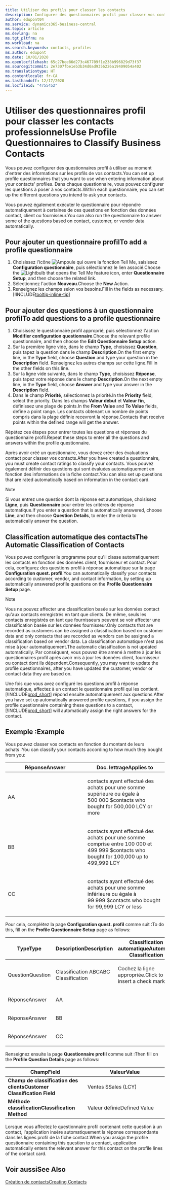```yaml
---
title: Utiliser des profils pour classer les contacts
description: Configurer des questionnaires profil pour classer vos contacts professionnels
author: edupont04
ms.service: dynamics365-business-central
ms.topic: article
ms.devlang: na
ms.tgt_pltfrm: na
ms.workload: na
ms.search.keywords: contacts, profiles
ms.author: edupont
ms.date: 10/01/2020
ms.openlocfilehash: 65c27bee86d273c467709f1e238b996829d73f37
ms.sourcegitcommit: 2e7307fbe1eb3b34d0ad9356226a19409054a402
ms.translationtype: HT
ms.contentlocale: fr-CA
ms.lasthandoff: 12/17/2020
ms.locfileid: "4755452"
---
```

# <a name="use-profile-questionnaires-to-classify-business-contacts"></a><span data-ttu-id="07965-103">Utiliser des questionnaires profil pour classer les contacts professionnels</span><span class="sxs-lookup"><span data-stu-id="07965-103">Use Profile Questionnaires to Classify Business Contacts</span></span>
<span data-ttu-id="07965-104">Vous pouvez configurer des questionnaires profil à utiliser au moment d'entrer des informations sur les profils de vos contacts.</span><span class="sxs-lookup"><span data-stu-id="07965-104">You can set up profile questionnaires that you want to use when entering information about your contacts' profiles.</span></span> <span data-ttu-id="07965-105">Dans chaque questionnaire, vous pouvez configurer les questions à poser à vos contacts.</span><span class="sxs-lookup"><span data-stu-id="07965-105">Within each questionnaire, you can set up the different questions you intend to ask your contacts.</span></span>  

<span data-ttu-id="07965-106">Vous pouvez également exécuter le questionnaire pour répondre automatiquement à certaines de ces questions en fonction des données contact, client ou fournisseur.</span><span class="sxs-lookup"><span data-stu-id="07965-106">You can also run the questionnaire to answer some of the questions based on contact, customer, or vendor data automatically.</span></span>  

## <a name="to-add-a-profile-questionnaire"></a><span data-ttu-id="07965-107">Pour ajouter un questionnaire profil</span><span class="sxs-lookup"><span data-stu-id="07965-107">To add a profile questionnaire</span></span>
1.  <span data-ttu-id="07965-108">Choisissez l'icône ![Ampoule qui ouvre la fonction Tell Me](media/ui-search/search_small.png "Dites-moi ce que vous voulez faire"), saisissez **Configuration questionnaire**, puis sélectionnez le lien associé.</span><span class="sxs-lookup"><span data-stu-id="07965-108">Choose the ![Lightbulb that opens the Tell Me feature](media/ui-search/search_small.png "Tell me what you want to do") icon, enter **Questionnaire Setup**, and then choose the related link.</span></span>  
2.  <span data-ttu-id="07965-109">Sélectionnez l'action **Nouveau**.</span><span class="sxs-lookup"><span data-stu-id="07965-109">Choose the **New** Action.</span></span>  
3.  <span data-ttu-id="07965-110">Renseignez les champs selon vos besoins.</span><span class="sxs-lookup"><span data-stu-id="07965-110">Fill in the fields as necessary.</span></span> [!INCLUDE[tooltip-inline-tip](includes/tooltip-inline-tip_md.md)]  

## <a name="to-add-questions-to-a-profile-questionnaire"></a><span data-ttu-id="07965-111">Pour ajouter des questions à un questionnaire profil</span><span class="sxs-lookup"><span data-stu-id="07965-111">To add questions to a profile questionnaire</span></span>
1.  <span data-ttu-id="07965-112">Choisissez le questionnaire profil approprié, puis sélectionnez l'action **Modifier configuration questionnaire**.</span><span class="sxs-lookup"><span data-stu-id="07965-112">Choose the relevant profile questionnaire, and then choose the **Edit Questionnaire Setup** action.</span></span>  
2.  <span data-ttu-id="07965-113">Sur la première ligne vide, dans le champ **Type**, choisissez **Question**, puis tapez la question dans le champ **Description**.</span><span class="sxs-lookup"><span data-stu-id="07965-113">On the first empty line, in the **Type** field, choose **Question** and type your question in the **Description** field.</span></span> <span data-ttu-id="07965-114">Renseignez les autres champs sur cette ligne.</span><span class="sxs-lookup"><span data-stu-id="07965-114">Fill in the other fields on this line.</span></span>  
3.  <span data-ttu-id="07965-115">Sur la ligne vide suivante, dans le champ **Type**, choisissez **Réponse**, puis tapez votre réponse dans le champ **Description**.</span><span class="sxs-lookup"><span data-stu-id="07965-115">On the next empty line, in the **Type** field, choose **Answer** and type your answer in the **Description** field.</span></span>  
4.  <span data-ttu-id="07965-116">Dans le champ **Priorité**, sélectionnez la priorité.</span><span class="sxs-lookup"><span data-stu-id="07965-116">In the **Priority** field, select the priority.</span></span> <span data-ttu-id="07965-117">Dans les champs **Valeur début** et **Valeur fin**, définissez une plage de points.</span><span class="sxs-lookup"><span data-stu-id="07965-117">In the **From Value** and **To Value** fields, define a point range.</span></span> <span data-ttu-id="07965-118">Les contacts obtenant un nombre de points compris dans la plage définie recevront la réponse.</span><span class="sxs-lookup"><span data-stu-id="07965-118">Contacts that receive points within the defined range will get the answer.</span></span>  

<span data-ttu-id="07965-119">Répétez ces étapes pour entrer toutes les questions et réponses du questionnaire profil.</span><span class="sxs-lookup"><span data-stu-id="07965-119">Repeat these steps to enter all the questions and answers within the profile questionnaire.</span></span>

<span data-ttu-id="07965-120">Après avoir créé un questionnaire, vous devez créer des évaluations contact pour classer vos contacts.</span><span class="sxs-lookup"><span data-stu-id="07965-120">After you have created a questionnaire, you must create contact ratings to classify your contacts.</span></span> <span data-ttu-id="07965-121">Vous pouvez également définir des questions qui sont évaluées automatiquement en fonction des informations de la fiche contact.</span><span class="sxs-lookup"><span data-stu-id="07965-121">You can also set up questions that are rated automatically based on information in the contact card.</span></span>  

> [!NOTE]
> <span data-ttu-id="07965-122">Si vous entrez une question dont la réponse est automatique, choisissez <STRONG>Ligne</STRONG>, puis <STRONG>Questionnaire</STRONG> pour entrer les critères de réponse automatique.</span><span class="sxs-lookup"><span data-stu-id="07965-122">If you enter a question that is automatically answered, choose <STRONG>Line</STRONG>, and then choose <STRONG>Question Details</STRONG>, to enter the criteria to automatically answer the question.</span></span>

## <a name="the-automatic-classification-of-contacts"></a><span data-ttu-id="07965-123">Classification automatique des contacts</span><span class="sxs-lookup"><span data-stu-id="07965-123">The Automatic Classification of Contacts</span></span>
<span data-ttu-id="07965-124">Vous pouvez configurer le programme pour qu'il classe automatiquement les contacts en fonction des données client, fournisseur et contact. Pour cela, configurez des questions profil à réponse automatique sur la page **Configuration quest. profil**.</span><span class="sxs-lookup"><span data-stu-id="07965-124">You can automatically classify your contacts according to customer, vendor, and contact information, by setting up automatically answered profile questions on the **Profile Questionnaire Setup** page.</span></span>  

> [!NOTE]
> <span data-ttu-id="07965-125">Vous ne pouvez affecter une classification basée sur les données contact qu'aux contacts enregistrés en tant que clients. De même, seuls les contacts enregistrés en tant que fournisseurs peuvent se voir affecter une classification basée sur les données fournisseur.</span><span class="sxs-lookup"><span data-stu-id="07965-125">Only contacts that are recorded as customers can be assigned a classification based on customer data and only contacts that are recorded as vendors can be assigned a classification based on vendor data.</span></span> <span data-ttu-id="07965-126">La classification automatique n'est pas mise à jour automatiquement.</span><span class="sxs-lookup"><span data-stu-id="07965-126">The automatic classification is not updated automatically.</span></span> <span data-ttu-id="07965-127">Par conséquent, vous pouvez être amené à mettre à jour les questionnaires profil après avoir mis à jour les données client, fournisseur ou contact dont ils dépendent.</span><span class="sxs-lookup"><span data-stu-id="07965-127">Consequently, you may want to update the profile questionnaires, after you have updated the customer, vendor or contact data they are based on.</span></span>  

<span data-ttu-id="07965-128">Une fois que vous avez configuré les questions profil à réponse automatique, affectez à un contact le questionnaire profil qui les contient. [!INCLUDE[prod_short](includes/prod_short.md)] répond ensuite automatiquement aux questions.</span><span class="sxs-lookup"><span data-stu-id="07965-128">After you have set up automatically answered profile questions, if you assign the profile questionnaire containing these questions to a contact, [!INCLUDE[prod_short](includes/prod_short.md)] will automatically assign the right answers for the contact.</span></span>  

## <a name="example"></a><span data-ttu-id="07965-129">Exemple :</span><span class="sxs-lookup"><span data-stu-id="07965-129">Example</span></span>
<span data-ttu-id="07965-130">Vous pouvez classer vos contacts en fonction du montant de leurs achats :</span><span class="sxs-lookup"><span data-stu-id="07965-130">You can classify your contacts according to how much they bought from you:</span></span>

<table>
<colgroup>
<col style="width: 50%" />
<col style="width: 50%" />
</colgroup>
<thead>
<tr class="header">
<th><span data-ttu-id="07965-131"><strong>Réponse</strong></span><span class="sxs-lookup"><span data-stu-id="07965-131"><strong>Answer</strong></span></span></th>
<th><span data-ttu-id="07965-132"><strong>Doc. lettrage</strong></span><span class="sxs-lookup"><span data-stu-id="07965-132"><strong>Applies to</strong></span></span></th>
</tr>
</thead>
<tbody>
<tr class="odd">
<td><p><span data-ttu-id="07965-133">A</span><span class="sxs-lookup"><span data-stu-id="07965-133">A</span></span></p></td>
<td><p><span data-ttu-id="07965-134">contacts ayant effectué des achats pour une somme supérieure ou égale à 500 000 $</span><span class="sxs-lookup"><span data-stu-id="07965-134">contacts who bought for 500,000 LCY or more</span></span></p></td>
</tr>
<tr class="even">
<td><p><span data-ttu-id="07965-135">B</span><span class="sxs-lookup"><span data-stu-id="07965-135">B</span></span></p></td>
<td><p><span data-ttu-id="07965-136">contacts ayant effectué des achats pour une somme comprise entre 100 000 et 499 999 $</span><span class="sxs-lookup"><span data-stu-id="07965-136">contacts who bought for 100,000 up to 499,999 LCY</span></span></p></td>
</tr>
<tr class="odd">
<td><p><span data-ttu-id="07965-137">C</span><span class="sxs-lookup"><span data-stu-id="07965-137">C</span></span></p></td>
<td><p><span data-ttu-id="07965-138">contacts ayant effectué des achats pour une somme inférieure ou égale à 99 999 $</span><span class="sxs-lookup"><span data-stu-id="07965-138">contacts who bought for 99,999 LCY or less</span></span></p></td>
</tr>
</tbody>
</table>

<span data-ttu-id="07965-139">Pour cela, complétez la page **Configuration quest. profil** comme suit :</span><span class="sxs-lookup"><span data-stu-id="07965-139">To do this, fill on the **Profile Questionnaire Setup** page as follows:</span></span>


<table>
<colgroup>
<col style="width: 20%" />
<col style="width: 20%" />
<col style="width: 20%" />
<col style="width: 20%" />
<col style="width: 20%" />
</colgroup>
<thead>
<tr class="header">
<th><span data-ttu-id="07965-140"><strong>Type</strong></span><span class="sxs-lookup"><span data-stu-id="07965-140"><strong>Type</strong></span></span></th>
<th><span data-ttu-id="07965-141"><strong>Description</strong></span><span class="sxs-lookup"><span data-stu-id="07965-141"><strong>Description</strong></span></span></th>
<th><span data-ttu-id="07965-142"><strong>Classification automatique</strong></span><span class="sxs-lookup"><span data-stu-id="07965-142"><strong>Automatic Classification</strong></span></span></th>
<th><span data-ttu-id="07965-143"><strong>Valeur début</strong></span><span class="sxs-lookup"><span data-stu-id="07965-143"><strong>From Value</strong></span></span></th>
<th><span data-ttu-id="07965-144"><strong>Valeur fin</strong></span><span class="sxs-lookup"><span data-stu-id="07965-144"><strong>To Value</strong></span></span></th>
</tr>
</thead>
<tbody>
<tr class="odd">
<td><p><span data-ttu-id="07965-145">Question</span><span class="sxs-lookup"><span data-stu-id="07965-145">Question</span></span></p></td>
<td><p><span data-ttu-id="07965-146">Classification ABC</span><span class="sxs-lookup"><span data-stu-id="07965-146">ABC Classification</span></span></p></td>
<td><p><span data-ttu-id="07965-147">Cochez la ligne appropriée.</span><span class="sxs-lookup"><span data-stu-id="07965-147">Click to insert a check mark</span></span></p></td>
<td><p> </p></td>
<td><p> </p></td>
</tr>
<tr class="even">
<td><p><span data-ttu-id="07965-148">Réponse</span><span class="sxs-lookup"><span data-stu-id="07965-148">Answer</span></span></p></td>
<td><p><span data-ttu-id="07965-149">A</span><span class="sxs-lookup"><span data-stu-id="07965-149">A</span></span></p></td>
<td><p> </p></td>
<td><p><span data-ttu-id="07965-150">500,000</span><span class="sxs-lookup"><span data-stu-id="07965-150">500,000</span></span></p></td>
<td><p> </p></td>
</tr>
<tr class="odd">
<td><p><span data-ttu-id="07965-151">Réponse</span><span class="sxs-lookup"><span data-stu-id="07965-151">Answer</span></span></p></td>
<td><p><span data-ttu-id="07965-152">B</span><span class="sxs-lookup"><span data-stu-id="07965-152">B</span></span></p></td>
<td><p> </p></td>
<td><p><span data-ttu-id="07965-153">100,000</span><span class="sxs-lookup"><span data-stu-id="07965-153">100,000</span></span></p></td>
<td><p><span data-ttu-id="07965-154">499,999</span><span class="sxs-lookup"><span data-stu-id="07965-154">499,999</span></span></p></td>
</tr>
<tr class="even">
<td><p><span data-ttu-id="07965-155">Réponse</span><span class="sxs-lookup"><span data-stu-id="07965-155">Answer</span></span></p></td>
<td><p><span data-ttu-id="07965-156">C</span><span class="sxs-lookup"><span data-stu-id="07965-156">C</span></span></p></td>
<td><p> </p></td>
<td><p> </p></td>
<td><p><span data-ttu-id="07965-157">99,999</span><span class="sxs-lookup"><span data-stu-id="07965-157">99,999</span></span></p></td>
</tr>
</tbody>
</table>

<span data-ttu-id="07965-158">Renseignez ensuite la page **Questionnaire profil** comme suit :</span><span class="sxs-lookup"><span data-stu-id="07965-158">Then fill on the **Profile Question Details** page as follows:</span></span>
<table>
<colgroup>
<col style="width: 50%" />
<col style="width: 50%" />
</colgroup>
<thead>
<tr class="header">
<th><span data-ttu-id="07965-159"><strong>Champ</strong></span><span class="sxs-lookup"><span data-stu-id="07965-159"><strong>Field</strong></span></span></th>
<th><span data-ttu-id="07965-160"><strong>Valeur</strong></span><span class="sxs-lookup"><span data-stu-id="07965-160"><strong>Value</strong></span></span></th>
</tr>
</thead>
<tbody>
<tr>
<td><span data-ttu-id="07965-161"><strong>Champ de classification des clients</strong></span><span class="sxs-lookup"><span data-stu-id="07965-161"><strong>Customer Classification Field</strong></span></span></td>
<td><span data-ttu-id="07965-162"><emphasis>Ventes $</emphasis></span><span class="sxs-lookup"><span data-stu-id="07965-162"><emphasis>Sales (LCY)</emphasis></span></span></td>
</tr>
<tr>
<td><span data-ttu-id="07965-163"><strong>Méthode classification</strong></span><span class="sxs-lookup"><span data-stu-id="07965-163"><strong>Classification Method</strong></span></span></td>
<td><span data-ttu-id="07965-164"><emphasis>Valeur définie</emphasis></span><span class="sxs-lookup"><span data-stu-id="07965-164"><emphasis>Defined Value</emphasis></span></span></td>
</tr>
</tbody>
</table>

<span data-ttu-id="07965-165">Lorsque vous affectez le questionnaire profil contenant cette question à un contact, l'application insère automatiquement la réponse correspondante dans les lignes profil de la fiche contact.</span><span class="sxs-lookup"><span data-stu-id="07965-165">When you assign the profile questionnaire containing this question to a contact, application automatically enters the relevant answer for this contact on the profile lines of the contact card.</span></span>

## <a name="see-also"></a><span data-ttu-id="07965-166">Voir aussi</span><span class="sxs-lookup"><span data-stu-id="07965-166">See Also</span></span>
[<span data-ttu-id="07965-167">Création de contacts</span><span class="sxs-lookup"><span data-stu-id="07965-167">Creating Contacts</span></span>](marketing-create-contact-companies.md)  
